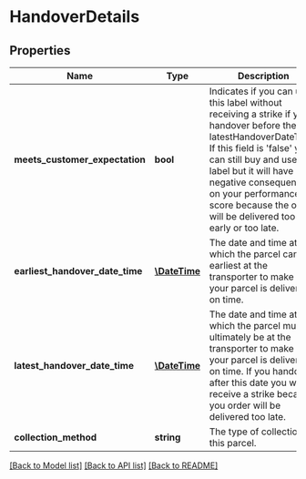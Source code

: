 # HandoverDetails

## Properties
Name | Type | Description | Notes
------------ | ------------- | ------------- | -------------
**meets_customer_expectation** | **bool** | Indicates if you can use this label without receiving a strike if you handover before the latestHandoverDateTime. If this field is &#39;false&#39; you can still buy and use this label but it will have negative consequences on your performance score because the order will be delivered too early or too late. | [optional] 
**earliest_handover_date_time** | [**\DateTime**](\DateTime.md) | The date and time at which the parcel can be earliest  at the transporter to make sure your parcel is delivered on time. | [optional] 
**latest_handover_date_time** | [**\DateTime**](\DateTime.md) | The date and time at which the parcel must ultimately be at the transporter to make sure your parcel is delivered on time. If you handover after this date you will receive a strike because you order will be delivered too late. | [optional] 
**collection_method** | **string** | The type of collection for this parcel. | [optional] 

[[Back to Model list]](../README.md#documentation-for-models) [[Back to API list]](../README.md#documentation-for-api-endpoints) [[Back to README]](../README.md)


